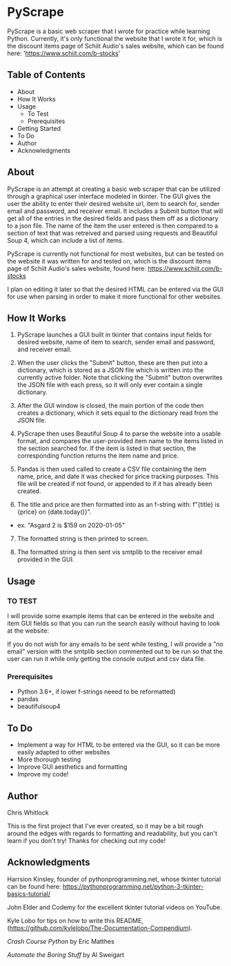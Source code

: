 # PyScrape

PyScrape is a basic web scraper that I wrote for practice while learning Python. Currently, it's only functional the website that I wrote it for, which is the discount items page of Schiit Audio's sales website, which can be found here: 'https://www.schiit.com/b-stocks'

## Table of Contents
- About
- How It Works
- Usage
    - To Test
    - Prerequisites
- Getting Started
- To Do
- Author
- Acknowledgments

## About

PyScrape is an attempt at creating a basic web scraper that can be utilized through a graphical user interface modeled in tkinter. The GUI gives the user the ability to enter their desired website url, item to search for, sender email and password, and receiver email. It includes a Submit button that will get all of the entries in the desired fields and pass them off as a dictionary to a json file. The name of the item the user entered is then compared to a section of text that was retreived and parsed using requests and Beautiful Soup 4, which can include a list of items.  

PyScrape is currently not functional for most websites, but can be tested on the website it was written for and tested on, which is the discount items page of Schiit Audio's sales website, found here: https://www.schiit.com/b-stocks

I plan on editing it later so that the desired HTML can be entered via the GUI for use when parsing in order to make it more functional for other websites.

## How It Works

1) PyScrape launches a GUI built in tkinter that contains input fields for desired website, name of item to search, sender email and password, and receiver email. 

2) When the user clicks the "Submit" button, these are then put into a dictionary, which is stored as a JSON file which is written into the currently active folder. Note that clicking the "Submit" button overwrites the JSON file with each press, so it will only ever contain a single dictionary.

3) After the GUI window is closed, the main portion of the code then creates a dictionary, which it sets equal to the dictionary read from the JSON file.

4) PyScrape then uses Beautiful Soup 4 to parse the website into a usable format, and compares the user-provided item name to the items listed in the section searched for. If the item is listed in that section, the corresponding function returns the item name and price.

5) Pandas is then used called to create a CSV file containing the item name, price, and date it was checked for price tracking purposes. This file will be created if not found, or appended to if it has already been created.

6) The title and price are then formatted into as an f-string with: f"{title} is {price} on {date.today()}".
- ex. "Asgard 2 is $159 on 2020-01-05"

7) The formatted string is then printed to screen.

8) The formatted string is then sent vis smtplib to the receiver email provided in the GUI.

## Usage

### TO TEST

I will provide some example items that can be entered in the website and item GUI fields so that you can run the search easily without having to look at the website:

If you do not wish for any emails to be sent while testing, I will provide a "no email" version with the smtplib section commented out to be run so that the user can run it while only getting the console output and csv data file.

### Prerequisites

- Python 3.6+, if lower f-strings neeed to be reformatted)
- pandas
- beautifulsoup4

## To Do
- Implement a way for HTML to be entered via the GUI, so it can be more easily adapted to other websites
- More thorough testing
- Improve GUI aesthetics and formatting
- Improve my code!

## Author

Chris Whitlock

This is the first project that I've ever created, so it may be a bit rough around the edges with regards to formatting and readability, but you can't learn if you don't try! Thanks for checking out my code!

## Acknowledgments

Harrsion Kinsley, founder of pythonprogramming.net, whose tkinter tutorial can be found here: https://pythonprogramming.net/python-3-tkinter-basics-tutorial/

John Elder and Codemy for the excellent tkinter tutorial videos on YouTube.

Kyle Lobo for tips on how to write this README, (https://github.com/kylelobo/The-Documentation-Compendium).

*Crash Course Python* by Eric Matthes

*Automate the Boring Stuff* by Al Sweigart